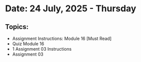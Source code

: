 # Date: 24 July, 2025 - Thursday

## Topics:
- Assignment Instructions: Module 16 [Must Read]
- Quiz Module 16
- 1 Assignment 03 Instructions
- Assignment 03
